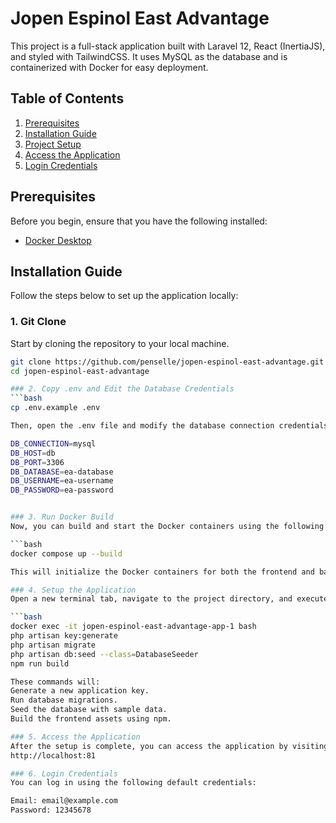 # Jopen Espinol East Advantage

This project is a full-stack application built with Laravel 12, React (InertiaJS), and styled with TailwindCSS. It uses MySQL as the database and is containerized with Docker for easy deployment.

## Table of Contents

1. [Prerequisites](#prerequisites)
2. [Installation Guide](#installation-guide)
3. [Project Setup](#project-setup)
4. [Access the Application](#access-the-application)
5. [Login Credentials](#login-credentials)

## Prerequisites

Before you begin, ensure that you have the following installed:

- [Docker Desktop](https://www.docker.com/products/docker-desktop)

## Installation Guide

Follow the steps below to set up the application locally:

### 1. Git Clone

Start by cloning the repository to your local machine.

```bash
git clone https://github.com/penselle/jopen-espinol-east-advantage.git
cd jopen-espinol-east-advantage

### 2. Copy .env and Edit the Database Credentials
```bash
cp .env.example .env

Then, open the .env file and modify the database connection credentials to match your setup:

DB_CONNECTION=mysql
DB_HOST=db
DB_PORT=3306
DB_DATABASE=ea-database
DB_USERNAME=ea-username
DB_PASSWORD=ea-password


### 3. Run Docker Build
Now, you can build and start the Docker containers using the following command:

```bash
docker compose up --build

This will initialize the Docker containers for both the frontend and backend.

### 4. Setup the Application
Open a new terminal tab, navigate to the project directory, and execute the following commands:

```bash
docker exec -it jopen-espinol-east-advantage-app-1 bash
php artisan key:generate
php artisan migrate
php artisan db:seed --class=DatabaseSeeder
npm run build

These commands will:
Generate a new application key.
Run database migrations.
Seed the database with sample data.
Build the frontend assets using npm.

### 5. Access the Application
After the setup is complete, you can access the application by visiting:
http://localhost:81

### 6. Login Credentials
You can log in using the following default credentials:

Email: email@example.com
Password: 12345678
